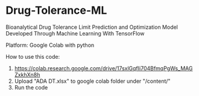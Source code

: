 # Drug-Tolerance-ML
Bioanalytical Drug Tolerance Limit Prediction and Optimization Model Developed Through Machine Learning With TensorFlow

Platform: Google Colab with python

How to use this code:
1. https://colab.research.google.com/drive/17sxlGqfIi704BfmqPgWs_MAGZxkhXn8h
2. Upload "ADA DT.xlsx" to google colab folder under "/content/"
3. Run the code
